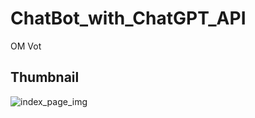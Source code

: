 # ChatBot_with_ChatGPT_API
OM Vot
## Thumbnail
![index_page_img](https://github.com/KUSOC-hong/ChatBot_with_ChatGPT_API/tree/main/Front-End/mainpage.png)
